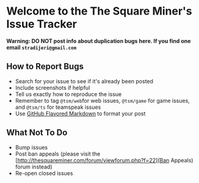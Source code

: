 Welcome to the The Square Miner's Issue Tracker
======
__Warning: DO NOT post info about duplication bugs here. If you find one email `stradijeri@gmail.com`__


How to Report Bugs
-----
* Search for your issue to see if it's already been posted
* Include screenshots if helpful
* Tell us exactly how to reproduce the issue
* Remember to tag `@tsm/web`for web issues, `@tsm/game` for game issues, and `@tsm/ts` for teamspeak issues
* Use [GitHub Flavored Markdown](http://github.github.com/github-flavored-markdown/) to format your post


What Not To Do
-----
* Bump issues
* Post ban appeals (please visit the [http://thesquareminer.com/forum/viewforum.php?f=22](Ban Appeals) forum instead)
* Re-open closed issues
